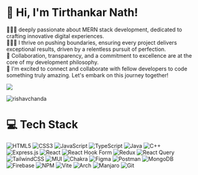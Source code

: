 
# 👋 Hi, I'm Tirthankar Nath!
👩🏻‍💻 deeply passionate about MERN stack development, dedicated to crafting innovative digital experiences.<br/>
👩🏻‍🎓 I thrive on pushing boundaries, ensuring every project delivers exceptional results, driven by a relentless pursuit of perfection.<br/>
🎨 Collaboration, transparency, and a commitment to excellence are at the core of my development philosophy.<br/>
🌷 I'm excited to connect and collaborate with fellow developers to code something truly amazing. Let's embark on this journey together!<br/>

![](https://github-readme-stats.vercel.app/api?username=Tirthankar03&theme=radical&hide_border=false&include_all_commits=true&count_private=true)<br/>

<p align="left"> <img src="https://komarev.com/ghpvc/?username=Tirthankar03&label=Profile%20views&color=0e75b6&style=flat" alt="rishavchanda" /> </p>


# 💻 Tech Stack
<!-- Badges from https://github.com/Ileriayo/markdown-badges -->
![HTML5](https://img.shields.io/badge/html5-%23E34F26.svg?style=for-the-badge&logo=html5&logoColor=white)
![CSS3](https://img.shields.io/badge/css3-%231572B6.svg?style=for-the-badge&logo=css3&logoColor=white)
![JavaScript](https://img.shields.io/badge/javascript-%23323330.svg?style=for-the-badge&logo=javascript&logoColor=%23F7DF1E)
![TypeScript](https://img.shields.io/badge/typescript-%23007ACC.svg?style=for-the-badge&logo=typescript&logoColor=white)
![Java](https://img.shields.io/badge/java-%23ED8B00.svg?style=for-the-badge&logo=openjdk&logoColor=white)
![C++](https://img.shields.io/badge/c++-%2300599C.svg?style=for-the-badge&logo=c%2B%2B&logoColor=white)<br/>
![Express.js](https://img.shields.io/badge/express.js-%23404d59.svg?style=for-the-badge&logo=express&logoColor=%2361DAFB)
![React](https://img.shields.io/badge/react-%2320232a.svg?style=for-the-badge&logo=react&logoColor=%2361DAFB)
![React Hook Form](https://img.shields.io/badge/React%20Hook%20Form-%23EC5990.svg?style=for-the-badge&logo=reacthookform&logoColor=white)
![Redux](https://img.shields.io/badge/redux-%23593d88.svg?style=for-the-badge&logo=redux&logoColor=white)
![React Query](https://img.shields.io/badge/-React%20Query-FF4154?style=for-the-badge&logo=react%20query&logoColor=white)
![TailwindCSS](https://img.shields.io/badge/tailwindcss-%2338B2AC.svg?style=for-the-badge&logo=tailwind-css&logoColor=white)
![MUI](https://img.shields.io/badge/MUI-%230081CB.svg?style=for-the-badge&logo=mui&logoColor=white)
![Chakra](https://img.shields.io/badge/chakra-%234ED1C5.svg?style=for-the-badge&logo=chakraui&logoColor=white)
![Figma](https://img.shields.io/badge/figma-%23F24E1E.svg?style=for-the-badge&logo=figma&logoColor=white)
![Postman](https://img.shields.io/badge/Postman-FF6C37?style=for-the-badge&logo=postman&logoColor=white)
![MongoDB](https://img.shields.io/badge/MongoDB-%234ea94b.svg?style=for-the-badge&logo=mongodb&logoColor=white)
![Firebase](https://img.shields.io/badge/firebase-a08021?style=for-the-badge&logo=firebase&logoColor=ffcd34)
![NPM](https://img.shields.io/badge/NPM-%23CB3837.svg?style=for-the-badge&logo=npm&logoColor=white)
![Vite](https://img.shields.io/badge/vite-%23646CFF.svg?style=for-the-badge&logo=vite&logoColor=white)
![Arch](https://img.shields.io/badge/Arch%20Linux-1793D1?logo=arch-linux&logoColor=fff&style=for-the-badge)
![Manjaro](https://img.shields.io/badge/Manjaro-35BF5C?style=for-the-badge&logo=Manjaro&logoColor=white)
![Git](https://img.shields.io/badge/git-%23F05033.svg?style=for-the-badge&logo=git&logoColor=white)
